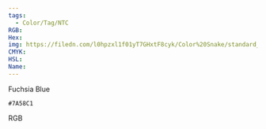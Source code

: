 ```yaml
---
tags:
  - Color/Tag/NTC
RGB:
Hex:
img: https://filedn.com/l0hpzxl1f01yT7GHxtF8cyk/Color%20Snake/standard_csv_to_svg//7A58C1.svg
CMYK:
HSL:
Name:
---
```

Fuchsia Blue
```palette
#7A58C1
```
RGB

